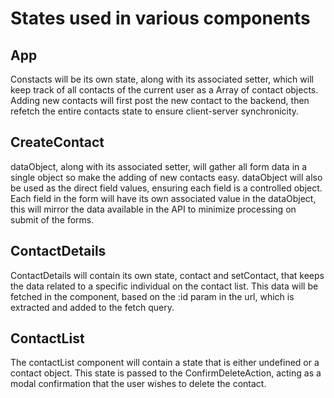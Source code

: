 # States used in various components

## App

Constacts will be its own state, along with its associated setter, which will keep track of all contacts of the current user as a Array of contact objects.
Adding new contacts will first post the new contact to the backend, then refetch the entire contacts state to ensure client-server synchronicity.

## CreateContact

dataObject, along with its associated setter, will gather all form data in a single object so make the adding of new contacts easy. dataObject will also be used as the direct field values, ensuring each field is a controlled object. Each field in the form will have its own associated value in the dataObject, this will mirror the data available in the API to minimize processing on submit of the forms.

## ContactDetails

ContactDetails will contain its own state, contact and setContact, that keeps the data related to a specific individual on the contact list. This data will be fetched in the component, based on the :id param in the url, which is extracted and added to the fetch query.

## ContactList

The contactList component will contain a state that is either undefined or a contact object. This state is passed to the ConfirmDeleteAction, acting as a modal confirmation that the user wishes to delete the contact.
